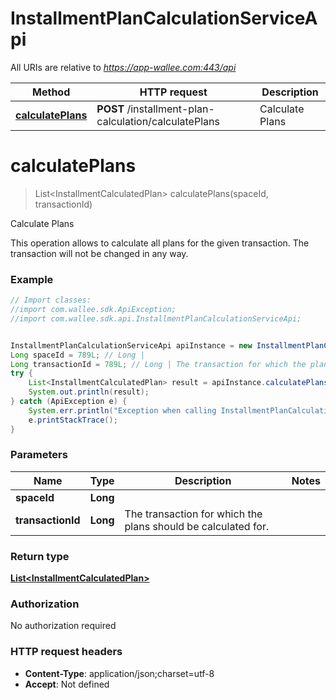 # InstallmentPlanCalculationServiceApi

All URIs are relative to *https://app-wallee.com:443/api*

Method | HTTP request | Description
------------- | ------------- | -------------
[**calculatePlans**](InstallmentPlanCalculationServiceApi.md#calculatePlans) | **POST** /installment-plan-calculation/calculatePlans | Calculate Plans


<a name="calculatePlans"></a>
# **calculatePlans**
> List&lt;InstallmentCalculatedPlan&gt; calculatePlans(spaceId, transactionId)

Calculate Plans

This operation allows to calculate all plans for the given transaction. The transaction will not be changed in any way.

### Example
```java
// Import classes:
//import com.wallee.sdk.ApiException;
//import com.wallee.sdk.api.InstallmentPlanCalculationServiceApi;


InstallmentPlanCalculationServiceApi apiInstance = new InstallmentPlanCalculationServiceApi();
Long spaceId = 789L; // Long | 
Long transactionId = 789L; // Long | The transaction for which the plans should be calculated for.
try {
    List<InstallmentCalculatedPlan> result = apiInstance.calculatePlans(spaceId, transactionId);
    System.out.println(result);
} catch (ApiException e) {
    System.err.println("Exception when calling InstallmentPlanCalculationServiceApi#calculatePlans");
    e.printStackTrace();
}
```

### Parameters

Name | Type | Description  | Notes
------------- | ------------- | ------------- | -------------
 **spaceId** | **Long**|  |
 **transactionId** | **Long**| The transaction for which the plans should be calculated for. |

### Return type

[**List&lt;InstallmentCalculatedPlan&gt;**](InstallmentCalculatedPlan.md)

### Authorization

No authorization required

### HTTP request headers

 - **Content-Type**: application/json;charset=utf-8
 - **Accept**: Not defined

